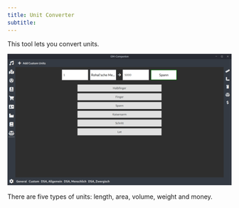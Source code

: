 ```yaml
---
title: Unit Converter
subtitle:
---
```


This tool lets you convert units.

![](/images/converter-tool-01.png)

There are five types of units: length, area, volume, weight and money.
